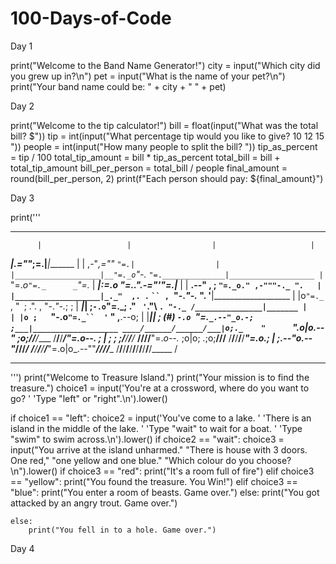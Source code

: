 # 100-Days-of-Code

Day 1 

print("Welcome to the Band Name Generator!")
city = input("Which city did you grew up in?\n")
pet = input("What is the name of your pet?\n")
print("Your band name could be: " + city + " " + pet)

Day 2 

print("Welcome to the tip calculator!")
bill = float(input("What was the total bill? $"))
tip = int(input("What percentage tip would you like to give? 10 12 15 "))
people = int(input("How many people to split the bill? "))
tip_as_percent = tip / 100
total_tip_amount = bill * tip_as_percent
total_bill = bill + total_tip_amount
bill_per_person = total_bill / people
final_amount = round(bill_per_person, 2)
print(f"Each person should pay: ${final_amount}")

Day 3

print('''
*******************************************************************************
          |                   |                  |                     |
 _________|________________.=""_;=.______________|_____________________|_______
|                   |  ,-"_,=""     `"=.|                  |
|___________________|__"=._o`"-._        `"=.______________|___________________
          |                `"=._o`"=._      _`"=._                     |
 _________|_____________________:=._o "=._."_.-="'"=.__________________|_______
|                   |    __.--" , ; `"=._o." ,-"""-._ ".   |
|___________________|_._"  ,. .` ` `` ,  `"-._"-._   ". '__|___________________
          |           |o`"=._` , "` `; .". ,  "-._"-._; ;              |
 _________|___________| ;`-.o`"=._; ." ` '`."\ ` . "-._ /_______________|_______
|                   | |o ;    `"-.o`"=._``  '` " ,__.--o;   |
|___________________|_| ;     (#) `-.o `"=.`_.--"_o.-; ;___|___________________
____/______/______/___|o;._    "      `".o|o_.--"    ;o;____/______/______/____
/______/______/______/_"=._o--._        ; | ;        ; ;/______/______/______/_
____/______/______/______/__"=._o--._   ;o|o;     _._;o;____/______/______/____
/______/______/______/______/____"=._o._; | ;_.--"o.--"_/______/______/______/_
____/______/______/______/______/_____"=.o|o_.--""___/______/______/______/____
/______/______/______/______/______/______/______/______/______/______/_____ /
*******************************************************************************
''')
print("Welcome to Treasure Island.")
print("Your mission is to find the treasure.")
choice1 = input('You\'re at a crossword, where do you want to go? '
                'Type "left" or "right".\n').lower()

if choice1 == "left":
    choice2 = input('You\'ve come to a lake. '
                    'There is an island in the middle of the lake. '
                    'Type "wait" to wait for a boat. '
                    'Type "swim" to swim across.\n').lower()
    if choice2 == "wait":
        choice3 = input("You arrive at the island unharmed."
                        "There is house with 3 doors. One red,"
                        "one yellow and one blue."
                        "Which colour do you choose?\n").lower()
        if choice3 == "red":
            print("It's a room full of fire")
        elif choice3 == "yellow":
            print("You found the treasure. You Win!")
        elif choice3 == "blue":
            print("You enter a room of beasts. Game over.")
        else:
            print("You got attacked by an angry trout. Game over.")

    else:
        print("You fell in to a hole. Game over.")

Day 4




